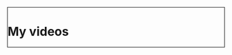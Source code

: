 <!DOCTYPE html>
<html lang="en">
<head>
    <meta charset="UTF-8">
    <title>Title</title>
</head>
<body>
  <div id="top" style="border: 1px solid black;">
    <h1> My videos </h1>
  </div>
  
  <div id="main">
    
    
    
  </div>
  
</body>
</html>
